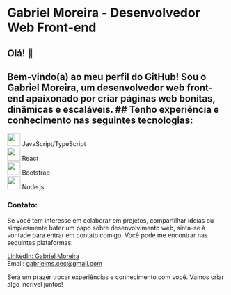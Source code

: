 # Gabriel Moreira - Desenvolvedor Web Front-end

## Olá! 👋
## Bem-vindo(a) ao meu perfil do GitHub! Sou o Gabriel Moreira, um desenvolvedor web front-end apaixonado por criar páginas web bonitas, dinâmicas e escaláveis. ## Tenho experiência e conhecimento nas seguintes tecnologias:

<img src="https://cdn.jsdelivr.net/gh/devicons/devicon/icons/javascript/javascript-original.svg" width="30" height="30"/> JavaScript/TypeScript<br>
<img src="https://cdn.jsdelivr.net/gh/devicons/devicon/icons/react/react-original-wordmark.svg" width="30" height="30"/> React<br>
<img src="https://cdn.jsdelivr.net/gh/devicons/devicon/icons/bootstrap/bootstrap-plain.svg" width="30" height="30"/> Bootstrap<br>
<img src="https://cdn.jsdelivr.net/gh/devicons/devicon/icons/nodejs/nodejs-original.svg" width="30" height="30"/> Node.js<br>

<!--# Projetos e Contribuições
Ao longo da minha trajetória aprendendo a desenvolver, trabalhei em diversos projetos interessantes e fiz algumas contribuições para a comunidade de desenvolvimento. Alguns dos meus destaques incluem:

Projeto 1: Uma descrição breve do projeto 1.
Projeto 2: Uma descrição breve do projeto 2.
Contribuição 1: Contribuição feita para um projeto de código aberto.
Contribuição 2: Contribuição feita para outro projeto de código aberto.
Sinta-se à vontade para explorar esses projetos e contribuições. Eles demonstram minha habilidade de trabalhar em equipe, resolver problemas e desenvolver soluções de alta qualidade.-->

### Contato:
Se você tem interesse em colaborar em projetos, compartilhar ideias ou simplesmente bater um papo sobre desenvolvimento web, sinta-se à vontade para entrar em contato comigo. Você pode me encontrar nas seguintes plataformas:

[LinkedIn: Gabriel Moreira](https://www.linkedin.com/in/gabrielmsdev/)<br>
Email: gabrielms.cec@gmail.com

Será um prazer trocar experiências e conhecimento com você. Vamos criar algo incrível juntos!
